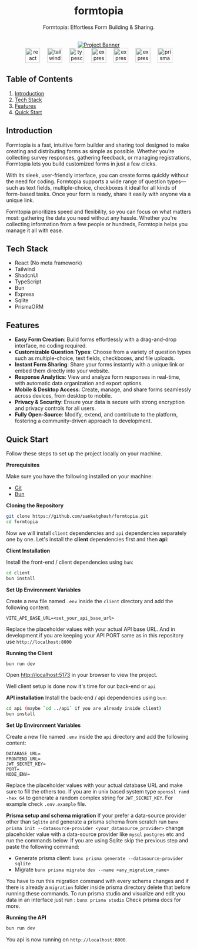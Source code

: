 <div align="center">
<h1>formtopia</h1>
<p>Formtopia: Effortless Form Building & Sharing.</p>
</div>

<div align="center">
  <br />
    <a href="https://github.com/sanketghosh/formtopia" target="_blank">
      <img src="https://github.com/sanketghosh/fastNotes/blob/main/client/public/formtopiaLogo.png" alt="Project Banner">
    </a>
  <br />
</div>

<div align="center">
  <img src="https://img.shields.io/badge/React-39393c?logo=react&logoColor=white&style=for-the-badge" height="40" alt="react logo"  />
  <img width="12" />
  <img src="https://img.shields.io/badge/Tailwind CSS-39393c?logo=tailwindcss&logoColor=white&style=for-the-badge" height="40" alt="tailwindcss logo"  />
  <img width="12" />
  <img src="https://img.shields.io/badge/TypeScript-39393c?logo=typescript&logoColor=white&style=for-the-badge" height="40" alt="typescript logo"  />
  <img width="12" />
  <img src="https://img.shields.io/badge/Express-39393c?logo=express&logoColor=white&style=for-the-badge" height="40" alt="express logo"  />
  <img width="12" />
  <img src="https://img.shields.io/badge/Bun-39393c?logo=bun&logoColor=white&style=for-the-badge" height="40" alt="express logo"  />
  <img width="12" />
  <img src="https://img.shields.io/badge/Sqlite-39393c?logo=sqlite&logoColor=white&style=for-the-badge" height="40" alt="express logo"  />
  <img width="12" />
  <img src="https://img.shields.io/badge/Prisma-39393c?logo=prisma&logoColor=white&style=for-the-badge" height="40" alt="prisma logo"  />
</div>

</div>

## Table of Contents

1. [Introduction](#introduction)
2. [Tech Stack](#tech-stack)
3. [Features](#features)
4. [Quick Start](#quick-start)

## <a name="introduction">Introduction</a>

Formtopia is a fast, intuitive form builder and sharing tool designed to make creating and distributing forms as simple as possible. Whether you’re collecting survey responses, gathering feedback, or managing registrations, Formtopia lets you build customized forms in just a few clicks.

With its sleek, user-friendly interface, you can create forms quickly without the need for coding. Formtopia supports a wide range of question types—such as text fields, multiple-choice, checkboxes it ideal for all kinds of form-based tasks. Once your form is ready, share it easily with anyone via a unique link.

Formtopia prioritizes speed and flexibility, so you can focus on what matters most: gathering the data you need without any hassle. Whether you're collecting information from a few people or hundreds, Formtopia helps you manage it all with ease.

## <a name="tech-stack">Tech Stack</a>

- React (No meta framework)
- Tailwind
- ShadcnUI
- TypeScript
- Bun
- Express
- Sqlite
- PrismaORM

## <a name="features">Features</a>

- **Easy Form Creation**: Build forms effortlessly with a drag-and-drop interface, no coding required.
- **Customizable Question Types**: Choose from a variety of question types such as multiple-choice, text fields, checkboxes, and file uploads.
- **Instant Form Sharing**: Share your forms instantly with a unique link or embed them directly into your website.
- **Response Analytics**: View and analyze form responses in real-time, with automatic data organization and export options.
- **Mobile & Desktop Access**: Create, manage, and share forms seamlessly across devices, from desktop to mobile.
- **Privacy & Security**: Ensure your data is secure with strong encryption and privacy controls for all users.
- **Fully Open-Source**: Modify, extend, and contribute to the platform, fostering a community-driven approach to development.

## <a name="quick-start">Quick Start</a>

Follow these steps to set up the project locally on your machine.

**Prerequisites**

Make sure you have the following installed on your machine:

- [Git](https://git-scm.com/)
- [Bun](https://bun.sh/)

**Cloning the Repository**

```bash
git clone https://github.com/sanketghosh/formtopia.git
cd formtopia
```

Now we will install `client` dependencies and `api` dependencies separately one by one. Let's install the **client** dependencies first and then **api**:

**Client Installation**

Install the front-end / client dependencies using `bun`:

```bash
cd client
bun install
```

**Set Up Environment Variables**

Create a new file named `.env` inside the `client` directory and add the following content:

```env
VITE_API_BASE_URL=<set_your_api_base_url>
```

Replace the placeholder values with your actual API base URL. And in development if you are keeping your API PORT same as in this repository use `http://localhost:8000`

**Running the Client**

```bash
bun run dev
```

Open [http://localhost:5173](http://localhost:5173) in your browser to view the project.

Well client setup is done now it's time for our back-end or `api`

**API installation**
Install the back-end / api dependencies using `bun`:

```bash
cd api (maybe `cd ../api` if you are already inside client)
bun install
```

**Set Up Environment Variables**

Create a new file named `.env` inside the `api` directory and add the following content:

```env
DATABASE_URL=
FRONTEND_URL=
JWT_SECRET_KEY=
PORT=
NODE_ENV=
```

Replace the placeholder values with your actual database URL and make sure to fill the others too. If you are in unix based system type `openssl rand -hex 64` to generate a random complex string for `JWT_SECRET_KEY`. For example check `.env.example` file.

**Prisma setup and schema migration**
If your prefer a data-source provider other than `Sqlite` and generate a prisma schema from scratch run `bunx prisma init --datasource-provider <your_datasource_provider>` change placeholder value with a data-source provider like `mysql` `postgres` etc and run the commands below.
If you are using Sqlite skip the previous step and paste the following command:

- Generate prisma client: `bunx prisma generate --datasource-provider sqlite`
- Migrate `bunx prisma migrate dev --name <any_migration_name>`

You have to run this migration command with every schema changes and if there is already a `migration` folder inside prisma directory delete that before running these commands.
To run prisma studio and visualize and edit you data in an interface just run : `bunx prisma studio`
Check prisma docs for more.

**Running the API**

```bash
bun run dev
```

You api is now running on `http://localhost:8000`.

